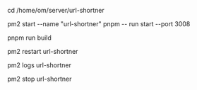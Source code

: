 cd /home/om/server/url-shortner

pm2 start --name "url-shortner" pnpm -- run start --port 3008

pnpm run build

pm2 restart url-shortner

pm2 logs url-shortner

pm2 stop url-shortner